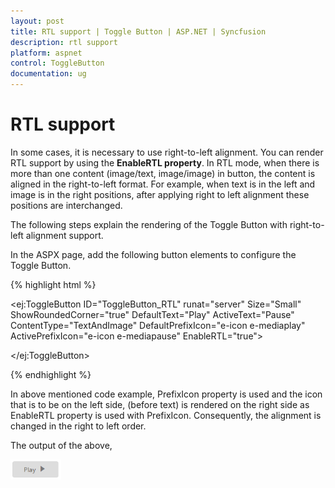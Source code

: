 ```yaml
---
layout: post
title: RTL support | Toggle Button | ASP.NET | Syncfusion
description: rtl support
platform: aspnet
control: ToggleButton
documentation: ug
---
```


# RTL support

In some cases, it is necessary to use right-to-left alignment. You can render RTL support by using the **EnableRTL property**. In RTL mode, when there is more than one content (image/text, image/image) in button, the content is aligned in the right-to-left format. For example, when text is in the left and image is in the right positions, after applying right to left alignment these positions are interchanged.

The following steps explain the rendering of the Toggle Button with right-to-left alignment support.

In the ASPX page, add the following button elements to configure the Toggle Button.

{% highlight html %}

<ej:ToggleButton ID="ToggleButton_RTL" runat="server" Size="Small" ShowRoundedCorner="true" DefaultText="Play" ActiveText="Pause" ContentType="TextAndImage" DefaultPrefixIcon="e-icon e-mediaplay" ActivePrefixIcon="e-icon e-mediapause" EnableRTL="true">

</ej:ToggleButton>

{% endhighlight %}



In above mentioned code example, PrefixIcon property is used and the icon that is to be on the left side, (before text) is rendered on the right side as EnableRTL property is used with PrefixIcon.  Consequently, the alignment is changed in the right to left order.

The output of the above,

![](RTL-support_images/RTL-support_img1.png) 



